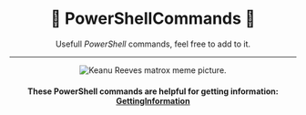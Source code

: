 <div align="center">

# 📃 PowerShellCommands 📃


Usefull *PowerShell* commands, feel free to add to it. 

________________________________________________________________________________________________________________________________________________________________________________________________________________________________


![Keanu Reeves matrox meme picture.](https://windowsbigot.files.wordpress.com/2015/04/matrixpowershell.jpg?w=1000&h=)
 
</div>



<div align="center">


#### These PowerShell commands are helpful for getting information: [GettingInformation](https://github.com/NomanGhiasy/PowerShellCommands/blob/main/GettingInformation.md)


</div>

